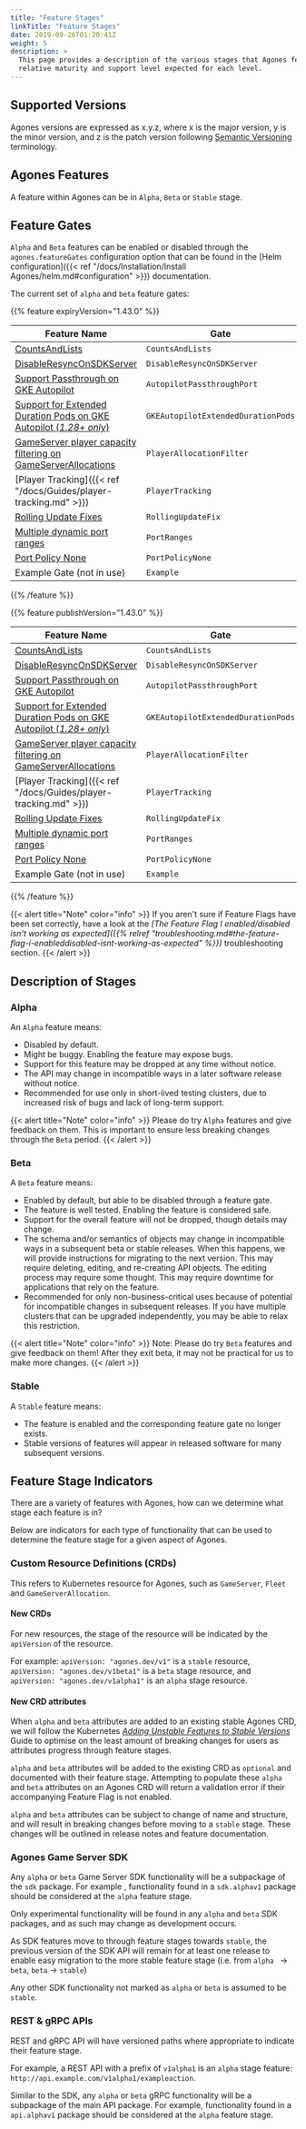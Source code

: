 ```yaml
---
title: "Feature Stages"
linkTitle: "Feature Stages"
date: 2019-09-26T01:20:41Z
weight: 5
description: >
  This page provides a description of the various stages that Agones features can be in, and the
  relative maturity and support level expected for each level.
---
```


## Supported Versions

Agones versions are expressed as x.y.z, where x is the major version, y is the minor version, and z is the patch version
following [Semantic Versioning](http://semver.org/) terminology.

## Agones Features

A feature within Agones can be in `Alpha`, `Beta` or `Stable` stage.

## Feature Gates

`Alpha` and `Beta` features can be enabled or disabled through the `agones.featureGates` configuration option 
that can be found in the [Helm configuration]({{< ref "/docs/Installation/Install Agones/helm.md#configuration" >}}) documentation.

The current set of `alpha` and `beta` feature gates:

{{% feature expiryVersion="1.43.0" %}}

| Feature Name                                                                                                                | Gate                               | Default  | Stage   | Since  |
|-----------------------------------------------------------------------------------------------------------------------------|------------------------------------|----------|---------|--------|
| [CountsAndLists](https://github.com/googleforgames/agones/issues/2716)                                                      | `CountsAndLists`                   | Enabled  | `Beta`  | 1.41.0 |
| [DisableResyncOnSDKServer](https://github.com/googleforgames/agones/issues/3377)                                            | `DisableResyncOnSDKServer`         | Enabled  | `Beta`  | 1.40.0 |
| [Support Passthrough on GKE Autopilot](https://github.com/googleforgames/agones/issues/3721)                                | `AutopilotPassthroughPort`         | Disabled | `Alpha` | 1.41.0 |
| [Support for Extended Duration Pods on GKE Autopilot (*1.28+ only*)](https://github.com/googleforgames/agones/issues/3386)  | `GKEAutopilotExtendedDurationPods` | Disabled | `Alpha` | 1.37.0 |
| [GameServer player capacity filtering on GameServerAllocations](https://github.com/googleforgames/agones/issues/1239)       | `PlayerAllocationFilter`           | Disabled | `Alpha` | 1.14.0 |
| [Player Tracking]({{< ref "/docs/Guides/player-tracking.md" >}})                                                            | `PlayerTracking`                   | Disabled | `Alpha` | 1.6.0  |
| [Rolling Update Fixes](https://github.com/googleforgames/agones/issues/3688)                                                | `RollingUpdateFix`                 | Disabled | `Alpha` | 1.41.0 |
| [Multiple dynamic port ranges](https://github.com/googleforgames/agones/issues/1911)                                        | `PortRanges`                       | Disabled | `Alpha` | 1.41.0 |
| [Port Policy None](https://github.com/googleforgames/agones/issues/3804)                                                    | `PortPolicyNone`                   | Disabled | `Alpha` | 1.41.0 |
| Example Gate (not in use)                                                                                                   | `Example`                          | Disabled | None    | 0.13.0 |

{{% /feature %}}

{{% feature publishVersion="1.43.0" %}}

| Feature Name                                                                                                                | Gate                               | Default  | Stage   | Since  |
|-----------------------------------------------------------------------------------------------------------------------------|------------------------------------|----------|---------|--------|
| [CountsAndLists](https://github.com/googleforgames/agones/issues/2716)                                                      | `CountsAndLists`                   | Enabled  | `Beta`  | 1.41.0 |
| [DisableResyncOnSDKServer](https://github.com/googleforgames/agones/issues/3377)                                            | `DisableResyncOnSDKServer`         | Enabled  | `Beta`  | 1.40.0 |
| [Support Passthrough on GKE Autopilot](https://github.com/googleforgames/agones/issues/3721)                                | `AutopilotPassthroughPort`         | Enabled  | `Beta`  | 1.43.0 |
| [Support for Extended Duration Pods on GKE Autopilot (*1.28+ only*)](https://github.com/googleforgames/agones/issues/3386)  | `GKEAutopilotExtendedDurationPods` | Disabled | `Alpha` | 1.37.0 |
| [GameServer player capacity filtering on GameServerAllocations](https://github.com/googleforgames/agones/issues/1239)       | `PlayerAllocationFilter`           | Disabled | `Alpha` | 1.14.0 |
| [Player Tracking]({{< ref "/docs/Guides/player-tracking.md" >}})                                                            | `PlayerTracking`                   | Disabled | `Alpha` | 1.6.0  |
| [Rolling Update Fixes](https://github.com/googleforgames/agones/issues/3688)                                                | `RollingUpdateFix`                 | Disabled | `Alpha` | 1.41.0 |
| [Multiple dynamic port ranges](https://github.com/googleforgames/agones/issues/1911)                                        | `PortRanges`                       | Disabled | `Alpha` | 1.41.0 |
| [Port Policy None](https://github.com/googleforgames/agones/issues/3804)                                                    | `PortPolicyNone`                   | Disabled | `Alpha` | 1.41.0 |
| Example Gate (not in use)                                                                                                   | `Example`                          | Disabled | None    | 0.13.0 |

{{% /feature %}}

{{< alert title="Note" color="info" >}}
If you aren't sure if Feature Flags have been set correctly, have a look at the
_[The Feature Flag I enabled/disabled isn't working as expected]({{% relref "troubleshooting.md#the-feature-flag-i-enableddisabled-isnt-working-as-expected" %}})_
troubleshooting section.
{{< /alert >}}

## Description of Stages

### Alpha

An `Alpha` feature means:

* Disabled by default.
* Might be buggy. Enabling the feature may expose bugs.
* Support for this feature may be dropped at any time without notice.
* The API may change in incompatible ways in a later software release without notice.
* Recommended for use only in short-lived testing clusters, due to increased risk of bugs and lack of long-term support.

{{< alert title="Note" color="info" >}}
Please do try `Alpha` features and give feedback on them. This is important to ensure less breaking changes
through the `Beta` period.
{{< /alert >}}

### Beta

A `Beta` feature means:

* Enabled by default, but able to be disabled through a feature gate.
* The feature is well tested. Enabling the feature is considered safe.
* Support for the overall feature will not be dropped, though details may change.
* The schema and/or semantics of objects may change in incompatible ways in a subsequent beta or stable releases. When
  this happens, we will provide instructions for migrating to the next version. This may require deleting, editing,
  and re-creating API objects. The editing process may require some thought. This may require downtime for
  applications that rely on the feature.
* Recommended for only non-business-critical uses because of potential for incompatible changes in subsequent releases.
  If you have multiple clusters that can be upgraded independently, you may be able to relax this restriction.

{{< alert title="Note" color="info" >}}
Note: Please do try `Beta` features and give feedback on them! After they exit beta, it may not be practical for us
to make more changes.
{{< /alert >}}

### Stable

A `Stable` feature means:

* The feature is enabled and the corresponding feature gate no longer exists.
* Stable versions of features will appear in released software for many subsequent versions.

## Feature Stage Indicators

There are a variety of features with Agones, how can we determine what stage each feature is in?

Below are indicators for each type of functionality that can be used to determine the feature stage for a given aspect
of Agones.

### Custom Resource Definitions (CRDs)

This refers to Kubernetes resource for Agones, such as `GameServer`, `Fleet` and `GameServerAllocation`.

#### New CRDs

For new resources, the stage of the resource will be indicated by the `apiVersion` of the resource.

For example: `apiVersion: "agones.dev/v1"` is a `stable` resource, `apiVersion: "agones.dev/v1beta1"` is a `beta`
 stage resource, and `apiVersion: "agones.dev/v1alpha1"` is an `alpha` stage resource.

#### New CRD attributes

When `alpha` and `beta` attributes are added to an existing stable Agones CRD, we will follow the Kubernetes [_Adding
 Unstable Features to Stable Versions_](https://github.com/kubernetes/community/blob/master/contributors/devel/sig-architecture/api_changes.md#adding-unstable-features-to-stable-versions)
Guide to optimise on the least amount of breaking changes for users as attributes progress through feature stages.

`alpha` and `beta` attributes will be added to the existing CRD as `optional` and documented with their feature stage.
Attempting to populate these `alpha` and `beta` attributes on an Agones CRD will return a validation error if their
 accompanying Feature Flag is not enabled.

`alpha` and `beta` attributes can be subject to change of name and structure, and will result in breaking changes
 before moving to a `stable` stage. These changes will be outlined in release notes and feature documentation. 

### Agones Game Server SDK

Any `alpha` or `beta` Game Server SDK functionality will be a subpackage of the `sdk` package. For example
, functionality found in a `sdk.alphav1` package should be considered at the `alpha` feature stage.

Only experimental functionality will be found in any `alpha` and `beta` SDK packages, and as such may change as 
development occurs. 

As SDK features move to through feature stages towards `stable`, the previous version of the SDK API
will remain for at least one release to enable easy migration to the more stable feature stage (i.e. from `alpha
` -> `beta`, `beta` -> `stable`)

Any other SDK functionality not marked as `alpha` or `beta` is assumed to be `stable`.

### REST & gRPC APIs 

REST and gRPC API will have versioned paths where appropriate to indicate their feature stage.

For example, a REST API with a prefix of `v1alpha1` is an `alpha` stage feature: 
`http://api.example.com/v1alpha1/exampleaction`.

Similar to the SDK, any `alpha` or `beta` gRPC functionality will be a subpackage of the main API package.
For example, functionality found in a `api.alphav1` package should be considered at the `alpha` feature stage. 

